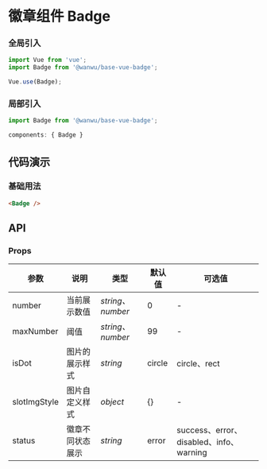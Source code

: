 # 徽章组件 Badge

### 全局引入

``` javascript
import Vue from 'vue';
import Badge from '@wanwu/base-vue-badge';

Vue.use(Badge);
```

### 局部引入

``` javascript
import Badge from '@wanwu/base-vue-badge';

components: { Badge }
```

## 代码演示

### 基础用法

```html
<Badge />
```



## API

### Props

| 参数 | 说明 | 类型 | 默认值 | 可选值 |
|------|------|------|------|------|
| number | 当前展示数值 | *string、number* | 0 | - |
| maxNumber | 阈值 | *string、number* | 99 | - |
| isDot | 图片的展示样式 | *string* | circle | circle、rect |
| slotImgStyle | 图片自定义样式| *object* | {} | -|
| status | 徽章不同状态展示 | *string* | error | success、error、disabled、info、warning |

